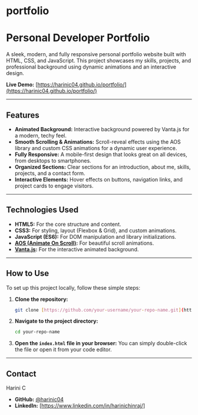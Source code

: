# portfolio
# Personal Developer Portfolio

A sleek, modern, and fully responsive personal portfolio website built with HTML, CSS, and JavaScript. This project showcases my skills, projects, and professional background using dynamic animations and an interactive design.

**Live Demo:** [https://harinic04.github.io/portfolio/](https://harinic04.github.io/portfolio/)

---

##  Features

-   **Animated Background:** Interactive background powered by Vanta.js for a modern, techy feel.
-   **Smooth Scrolling & Animations:** Scroll-reveal effects using the AOS library and custom CSS animations for a dynamic user experience.
-   **Fully Responsive:** A mobile-first design that looks great on all devices, from desktops to smartphones.
-   **Organized Sections:** Clear sections for an introduction, about me, skills, projects, and a contact form.
-   **Interactive Elements:** Hover effects on buttons, navigation links, and project cards to engage visitors.

---

##  Technologies Used

-   **HTML5:** For the core structure and content.
-   **CSS3:** For styling, layout (Flexbox & Grid), and custom animations.
-   **JavaScript (ES6):** For DOM manipulation and library initializations.
-   **[AOS (Animate On Scroll)](https://github.com/michalsnik/aos):** For beautiful scroll animations.
-   **[Vanta.js](https://github.com/tengbao/vanta):** For the interactive animated background.

---

##  How to Use

To set up this project locally, follow these simple steps:

1.  **Clone the repository:**
    ```bash
    git clone [https://github.com/your-username/your-repo-name.git](https://github.com/your-username/your-repo-name.git)
    ```
2.  **Navigate to the project directory:**
    ```bash
    cd your-repo-name
    ```
3.  **Open the `index.html` file in your browser:**
    You can simply double-click the file or open it from your code editor.

---

##  Contact

Harini C
-   **GitHub:** [@harinic04](https://github.com/harinic04)
-   **LinkedIn:** [https://www.linkedin.com/in/harinichinraj/]
